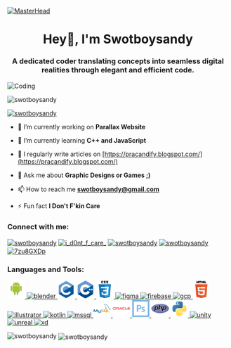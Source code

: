 [![MasterHead](https://blogger.googleusercontent.com/img/b/R29vZ2xl/AVvXsEhl4VZ9Zje920d0ZNrQEKjJFUxRMylx1ATdJdoQXFIjjnYtSiPsCOGaDCgBV7HAnxWtpsKn0aOyOjqDjvoKsQaZSNTFIMfW-lJlUNZzXvi--TTqAiGPZSE8cXkOS4rMzOjxO4bIwtUaFY3hj25-e9vDVfnkwyfJSjRbc3UuXcKaTm2qM_H4u0zekZkK1DJG/s645/0_s2ivt9cecdqsXvts.gif)](https://pracandify.blogspot.com/)
<h1 align="center">Hey👋, I'm Swotboysandy</h1>
<h3 align="center">A dedicated coder translating concepts into seamless digital realities through elegant and efficient code.</h3>

<img align="center" alt="Coding" width="400" src="https://blogger.googleusercontent.com/img/b/R29vZ2xl/AVvXsEgySjQ2GcZs7-WqsK-HUhuF2FKB243hjt0DQY2ElBen-7hhj93meK3lQP1UaSqHWRBZz27z-mAzvfz_WHZW5JPT42gRcGkhtV0qMQfpv-X0tYGHuNSWzPFCdPiuzmFfQl6rAoUmAHseXXsnDnpWiOYDU-8dFXoRlMLfDkr61y2PfhbBpOh6YGWx1dNEs2n0/s320/sany.gif">

<p align="left"> <img src="https://komarev.com/ghpvc/?username=swotboysandy&label=Profile%20views&color=0e75b6&style=flat" alt="swotboysandy" /> </p>

<p align="left"> <a href="https://twitter.com/swotboysandy" target="blank"><img src="https://img.shields.io/twitter/follow/swotboysandy?logo=twitter&style=for-the-badge" alt="swotboysandy" /></a> </p>

- 🔭 I’m currently working on **Parallax Website**

- 🌱 I’m currently learning **C++ and JavaScript**

- 📝 I regularly write articles on [https://pracandify.blogspot.com/](https://pracandify.blogspot.com/)

- 💬 Ask me about **Graphic Designs or Games ;)**

- 📫 How to reach me **swotboysandy@gmail.com**

- ⚡ Fun fact **I Don't F'kin Care**

<h3 align="left">Connect with me:</h3>
<p align="left">
<a href="https://twitter.com/swotboysandy" target="blank"><img align="center" src="https://raw.githubusercontent.com/rahuldkjain/github-profile-readme-generator/master/src/images/icons/Social/twitter.svg" alt="swotboysandy" height="30" width="40" /></a>
<a href="https://instagram.com/i_d0nt_f_care_" target="blank"><img align="center" src="https://raw.githubusercontent.com/rahuldkjain/github-profile-readme-generator/master/src/images/icons/Social/instagram.svg" alt="i_d0nt_f_care_" height="30" width="40" /></a>
<a href="https://www.youtube.com/c/swotboysandy" target="blank"><img align="center" src="https://raw.githubusercontent.com/rahuldkjain/github-profile-readme-generator/master/src/images/icons/Social/youtube.svg" alt="swotboysandy" height="30" width="40" /></a>
<a href="https://codeforces.com/profile/swotboysandy" target="blank"><img align="center" src="https://raw.githubusercontent.com/rahuldkjain/github-profile-readme-generator/master/src/images/icons/Social/codeforces.svg" alt="swotboysandy" height="30" width="40" /></a>
<a href="https://discord.gg/7zu8GXDp" target="blank"><img align="center" src="https://raw.githubusercontent.com/rahuldkjain/github-profile-readme-generator/master/src/images/icons/Social/discord.svg" alt="7zu8GXDp" height="30" width="40" /></a>
</p>

<h3 align="left">Languages and Tools:</h3>
<p align="left"> <a href="https://developer.android.com" target="_blank" rel="noreferrer"> <img src="https://raw.githubusercontent.com/devicons/devicon/master/icons/android/android-original-wordmark.svg" alt="android" width="40" height="40"/> </a> <a href="https://www.blender.org/" target="_blank" rel="noreferrer"> <img src="https://download.blender.org/branding/community/blender_community_badge_white.svg" alt="blender" width="40" height="40"/> </a> <a href="https://www.cprogramming.com/" target="_blank" rel="noreferrer"> <img src="https://raw.githubusercontent.com/devicons/devicon/master/icons/c/c-original.svg" alt="c" width="40" height="40"/> </a> <a href="https://www.w3schools.com/cpp/" target="_blank" rel="noreferrer"> <img src="https://raw.githubusercontent.com/devicons/devicon/master/icons/cplusplus/cplusplus-original.svg" alt="cplusplus" width="40" height="40"/> </a> <a href="https://www.w3schools.com/css/" target="_blank" rel="noreferrer"> <img src="https://raw.githubusercontent.com/devicons/devicon/master/icons/css3/css3-original-wordmark.svg" alt="css3" width="40" height="40"/> </a> <a href="https://www.figma.com/" target="_blank" rel="noreferrer"> <img src="https://www.vectorlogo.zone/logos/figma/figma-icon.svg" alt="figma" width="40" height="40"/> </a> <a href="https://firebase.google.com/" target="_blank" rel="noreferrer"> <img src="https://www.vectorlogo.zone/logos/firebase/firebase-icon.svg" alt="firebase" width="40" height="40"/> </a> <a href="https://cloud.google.com" target="_blank" rel="noreferrer"> <img src="https://www.vectorlogo.zone/logos/google_cloud/google_cloud-icon.svg" alt="gcp" width="40" height="40"/> </a> <a href="https://www.w3.org/html/" target="_blank" rel="noreferrer"> <img src="https://raw.githubusercontent.com/devicons/devicon/master/icons/html5/html5-original-wordmark.svg" alt="html5" width="40" height="40"/> </a> <a href="https://www.adobe.com/in/products/illustrator.html" target="_blank" rel="noreferrer"> <img src="https://www.vectorlogo.zone/logos/adobe_illustrator/adobe_illustrator-icon.svg" alt="illustrator" width="40" height="40"/> </a> <a href="https://kotlinlang.org" target="_blank" rel="noreferrer"> <img src="https://www.vectorlogo.zone/logos/kotlinlang/kotlinlang-icon.svg" alt="kotlin" width="40" height="40"/> </a> <a href="https://www.microsoft.com/en-us/sql-server" target="_blank" rel="noreferrer"> <img src="https://www.svgrepo.com/show/303229/microsoft-sql-server-logo.svg" alt="mssql" width="40" height="40"/> </a> <a href="https://www.mysql.com/" target="_blank" rel="noreferrer"> <img src="https://raw.githubusercontent.com/devicons/devicon/master/icons/mysql/mysql-original-wordmark.svg" alt="mysql" width="40" height="40"/> </a> <a href="https://www.oracle.com/" target="_blank" rel="noreferrer"> <img src="https://raw.githubusercontent.com/devicons/devicon/master/icons/oracle/oracle-original.svg" alt="oracle" width="40" height="40"/> </a> <a href="https://www.photoshop.com/en" target="_blank" rel="noreferrer"> <img src="https://raw.githubusercontent.com/devicons/devicon/master/icons/photoshop/photoshop-line.svg" alt="photoshop" width="40" height="40"/> </a> <a href="https://www.php.net" target="_blank" rel="noreferrer"> <img src="https://raw.githubusercontent.com/devicons/devicon/master/icons/php/php-original.svg" alt="php" width="40" height="40"/> </a> <a href="https://www.python.org" target="_blank" rel="noreferrer"> <img src="https://raw.githubusercontent.com/devicons/devicon/master/icons/python/python-original.svg" alt="python" width="40" height="40"/> </a> <a href="https://unity.com/" target="_blank" rel="noreferrer"> <img src="https://www.vectorlogo.zone/logos/unity3d/unity3d-icon.svg" alt="unity" width="40" height="40"/> </a> <a href="https://unrealengine.com/" target="_blank" rel="noreferrer"> <img src="https://raw.githubusercontent.com/kenangundogan/fontisto/036b7eca71aab1bef8e6a0518f7329f13ed62f6b/icons/svg/brand/unreal-engine.svg" alt="unreal" width="40" height="40"/> </a> <a href="https://www.adobe.com/products/xd.html" target="_blank" rel="noreferrer"> <img src="https://cdn.worldvectorlogo.com/logos/adobe-xd.svg" alt="xd" width="40" height="40"/> </a> </p>

<p><img align="left" src="https://github-readme-stats.vercel.app/api/top-langs?username=swotboysandy&show_icons=true&locale=en&layout=compact" alt="swotboysandy" /></p>

<p>&nbsp;<img align="center" src="https://github-readme-stats.vercel.app/api?username=swotboysandy&show_icons=true&locale=en" alt="swotboysandy" /></p>
